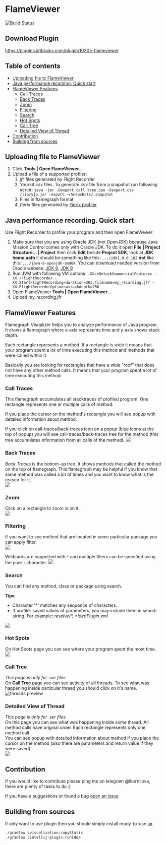 # FlameViewer

[![Build Status](https://travis-ci.org/kornilova-l/FlameViewer.svg?branch=master)](https://travis-ci.org/kornilova-l/FlameViewer)

## Download Plugin
https://plugins.jetbrains.com/plugin/10305-flameviewer

## Table of contents
* [Uploading file to FlameViewer](#uploading-file-to-flameviewer)
* [Java performance recording. Quick start](#java-performance-recording-quick-start)
* [FlameViewer Features](#flameviewer-features)
    * [Call Traces](#call-traces)
    * [Back Traces](#back-traces)
    * [Zoom](#zoom)    
    * [Filtering](#filtering)    
    * [Search](#search)    
    * [Hot Spots](#hot-spots)    
    * [Call Tree](#call-tree)    
    * [Detailed View of Thread](#detailed-view-of-thread)
* [Contribution](#contribution)
* [Building from sources](#building-from-sources)
 
## Uploading file to FlameViewer
1. Click <strong>Tools | Open FlameViewer...</strong>
2. Upload a file of a supported profiler:
    1. _jfr_ files generated by Flight Recorder
    2. Yourkit _csv_ files. To generate csv file from a snapshot run following script: `java -jar -Dexport.call.tree.cpu -Dexport.csv /lib/yjp.jar -export ~/Snapshots/.snapshot`
    3. Files in flamegraph format
    4. _fierix_ files generated by [Fierix profiler](https://github.com/kornilova-l/Fierix)
   
## Java performance recording. Quick start
Use Flight Recorder to profile your program and then open FlameViewer:
1. Make sure that you are using Oracle JDK (not OpenJDK) because Java Mission Control comes only with Oracle JDK. To do it open **File | Project Structure... | Project** then click **Edit** beside **Project SDK**, look at **JDK home path** it should be something like this: `.../jdk1.8.0_162` **not** like this: `.../java-8-openjdk-amd64`. You can download needed version from Oracle website: [JDK 8](http://www.oracle.com/technetwork/java/javase/downloads/jdk8-downloads-2133151.html), [JDK 9](http://www.oracle.com/technetwork/java/javase/downloads/jdk9-downloads-3848520.html)
2. Run JVM with following VM options: `-XX:+UnlockCommercialFeatures -XX:+FlightRecorder -XX:StartFlightRecording=duration=30s,filename=my_recording.jfr -XX:FlightRecorderOptions=stackdepth=256`
3. Open FlameViewer **Tools | Open FlameViewer...**
4. Upload my_recording.jfr

## FlameViewer Features
Flamegraph Visualizer helps you to analyze performance of Java program. It draws a flamegraph where x-axis represents time and y-axis shows stack depth.

Each rectangle represents a method. If a rectangle is wide it means that your program spent a lot of time executing this method and methods that were called within it.

Basically you are looking for rectangles that have a wide "roof" that does not have any other method calls. It means that your program spent a lot of time executing this method.

### Call Traces
This flamegraph accumulates all stacktraces of profiled program. One rectangle represents one or multiple calls of method.

If you place the cursor on the method's rectangle you will see popup with detailed information about method.

If you click on call-traces/back-traces icon on a popup (blue icons at the top of popup) you will see call-traces/back-traces tree for the method (this tree accumulates information from all calls of the method).
![](screenshots/call-traces.png)

### Back Traces
_Back Traces_ is the bottom-up tree. It shows methods that called the method on the top of flamegraph. This flamegraph may be helpful if you know that some method was called a lot of times and you want to know what is the reason for it.  
![](screenshots/back-traces.png)

### Zoom  
Click on a rectangle to zoom in on it.  
![](screenshots/zoom.png)

### Filtering
If you want to see method that are located in some particular package you can apply filter.  
![](screenshots/filter.png)

Wildcards are supported with `*` and multiple filters can be specified using the pipe `|` character.
![](screenshots/multiple_filters.png)

### Search
You can find any method, class or package using search.

**Tips**:  
* Character '*' matches any sequence of characters.
* If profiler saved values of parameters, you may include them in search string. For example: _resolve(*, *IdeaPlugin.xml_

![](screenshots/search.png)

### Hot Spots
On Hot Spots page you can see where your program spent the most time.  
![](screenshots/hot-spots.png)

### Call Tree
_This page is only for _.ser_ files_  
On **Call Tree** page you can see activity of all threads. To see what was happening inside particular thread you should click on it's name.   
![threads preview](screenshots/preview.png)

### Detailed View of Thread
_This page is only for _.ser_ files_  
On this page you can see what was happening inside some thread. All method calls have original order. Each rectangle represents only one method call.  
You can see popup with detailed information about method if you place the cursor on the method (also there are parameters and return value if they were saved).  
![](screenshots/thread.png)

## Contribution
If you would like to contribute please ping me on telegram @lkornilova, there are plenty of tasks to do :)

If you have a suggestions or found a bug [open an issue]

## Building from sources
If only want to use plugin then you should simply install ready-to-use [jar](https://plugins.jetbrains.com/plugin/10305-flamegraph-profiler).

```bash
./gradlew :visualization:copyStatic
./gradlew :intellij-plugin:runIdea
```

 [open an issue]: https://github.com/kornilova-l/FlameViewer/issues
